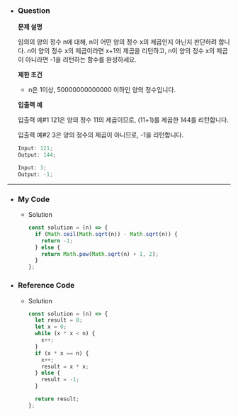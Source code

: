 - ### Question

  **문제 설명**

  임의의 양의 정수 n에 대해, n이 어떤 양의 정수 x의 제곱인지 아닌지 판단하려 합니다.
  n이 양의 정수 x의 제곱이라면 x+1의 제곱을 리턴하고, n이 양의 정수 x의 제곱이 아니라면 -1을 리턴하는 함수를 완성하세요.

  **제한 조건**

  - n은 1이상, 50000000000000 이하인 양의 정수입니다.

  **입출력 예**

  입출력 예#1
  121은 양의 정수 11의 제곱이므로, (11+1)를 제곱한 144를 리턴합니다.

  입출력 예#2
  3은 양의 정수의 제곱이 아니므로, -1을 리턴합니다.

  ```jsx
  Input: 121;
  Output: 144;
  ```

  ```jsx
  Input: 3;
  Output: -1;
  ```

---

- ### My Code

  - Solution

    ```jsx
    const solution = (n) => {
      if (Math.ceil(Math.sqrt(n)) - Math.sqrt(n)) {
        return -1;
      } else {
        return Math.pow(Math.sqrt(n) + 1, 2);
      }
    };
    ```

- ### Reference Code

  - Solution

    ```jsx
    const solution = (n) => {
      let result = 0;
      let x = 0;
      while (x * x < n) {
        x++;
      }
      if (x * x == n) {
        x++;
        result = x * x;
      } else {
        result = -1;
      }

      return result;
    };
    ```
